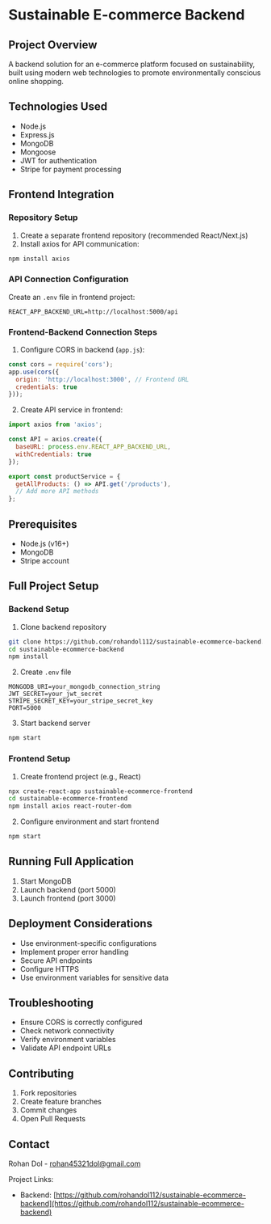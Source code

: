 # Sustainable E-commerce Backend

## Project Overview
A backend solution for an e-commerce platform focused on sustainability, built using modern web technologies to promote environmentally conscious online shopping.

## Technologies Used
- Node.js
- Express.js
- MongoDB
- Mongoose
- JWT for authentication
- Stripe for payment processing

## Frontend Integration

### Repository Setup
1. Create a separate frontend repository (recommended React/Next.js)
2. Install axios for API communication:
```bash
npm install axios
```

### API Connection Configuration
Create an `.env` file in frontend project:
```
REACT_APP_BACKEND_URL=http://localhost:5000/api
```

### Frontend-Backend Connection Steps
1. Configure CORS in backend (`app.js`):
```javascript
const cors = require('cors');
app.use(cors({
  origin: 'http://localhost:3000', // Frontend URL
  credentials: true
}));
```

2. Create API service in frontend:
```javascript
import axios from 'axios';

const API = axios.create({
  baseURL: process.env.REACT_APP_BACKEND_URL,
  withCredentials: true
});

export const productService = {
  getAllProducts: () => API.get('/products'),
  // Add more API methods
};
```

## Prerequisites
- Node.js (v16+)
- MongoDB
- Stripe account

## Full Project Setup

### Backend Setup
1. Clone backend repository
```bash
git clone https://github.com/rohandol112/sustainable-ecommerce-backend.git
cd sustainable-ecommerce-backend
npm install
```

2. Create `.env` file
```
MONGODB_URI=your_mongodb_connection_string
JWT_SECRET=your_jwt_secret
STRIPE_SECRET_KEY=your_stripe_secret_key
PORT=5000
```

3. Start backend server
```bash
npm start
```

### Frontend Setup
1. Create frontend project (e.g., React)
```bash
npx create-react-app sustainable-ecommerce-frontend
cd sustainable-ecommerce-frontend
npm install axios react-router-dom
```

2. Configure environment and start frontend
```bash
npm start
```

## Running Full Application
1. Start MongoDB
2. Launch backend (port 5000)
3. Launch frontend (port 3000)

## Deployment Considerations
- Use environment-specific configurations
- Implement proper error handling
- Secure API endpoints
- Configure HTTPS
- Use environment variables for sensitive data

## Troubleshooting
- Ensure CORS is correctly configured
- Check network connectivity
- Verify environment variables
- Validate API endpoint URLs

## Contributing
1. Fork repositories
2. Create feature branches
3. Commit changes
4. Open Pull Requests

## Contact
Rohan Dol - rohan45321dol@gmail.com

Project Links:
- Backend: [https://github.com/rohandol112/sustainable-ecommerce-backend](https://github.com/rohandol112/sustainable-ecommerce-backend)
